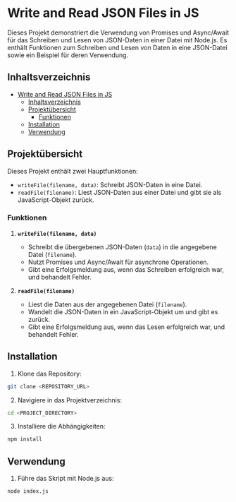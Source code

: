 # Write and Read JSON Files in JS

Dieses Projekt demonstriert die Verwendung von Promises und Async/Await für das Schreiben und Lesen von JSON-Daten in einer Datei mit Node.js. Es enthält Funktionen zum Schreiben und Lesen von Daten in eine JSON-Datei sowie ein Beispiel für deren Verwendung.

## Inhaltsverzeichnis

- [Write and Read JSON Files in JS](#write-and-read-json-files-in-js)
  - [Inhaltsverzeichnis](#inhaltsverzeichnis)
  - [Projektübersicht](#projektübersicht)
    - [Funktionen](#funktionen)
  - [Installation](#installation)
  - [Verwendung](#verwendung)

## Projektübersicht

Dieses Projekt enthält zwei Hauptfunktionen:

- `writeFile(filename, data)`: Schreibt JSON-Daten in eine Datei.
- `readFile(filename)`: Liest JSON-Daten aus einer Datei und gibt sie als JavaScript-Objekt zurück.

### Funktionen

1. **`writeFile(filename, data)`**
   - Schreibt die übergebenen JSON-Daten (`data`) in die angegebene Datei (`filename`).
   - Nutzt Promises und Async/Await für asynchrone Operationen.
   - Gibt eine Erfolgsmeldung aus, wenn das Schreiben erfolgreich war, und behandelt Fehler.

2. **`readFile(filename)`**
   - Liest die Daten aus der angegebenen Datei (`filename`).
   - Wandelt die JSON-Daten in ein JavaScript-Objekt um und gibt es zurück.
   - Gibt eine Erfolgsmeldung aus, wenn das Lesen erfolgreich war, und behandelt Fehler.

## Installation

1. Klone das Repository:

  ```bash
  git clone <REPOSITORY_URL>
  ```

2. Navigiere in das Projektverzeichnis:
  ```bash
  cd <PROJECT_DIRECTORY>
  ```

3. Installiere die Abhängigkeiten:
  ```bash
  npm install
  ```

## Verwendung

1. Führe das Skript mit Node.js aus:
```bash
node index.js 
```






